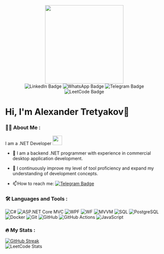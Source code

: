 <div id="header" align="center">
  <img src="https://media.giphy.com/media/v1.Y2lkPTc5MGI3NjExNmhiaDd1cGRzczN1Njd0d2UxdXp2bW5ncjd4Y21nMDZiZHNueGl1aiZlcD12MV9pbnRlcm5hbF9naWZfYnlfaWQmY3Q9Zw/Tz30dcgKE3GCTYpxol/giphy.gif" width="250"/>
</div>
<div id="badges" align="center">
  <a style="text-decoration:none" href="https://www.linkedin.com/in/alexandr-tretyakov-b672b4263">
    <img src="https://img.shields.io/badge/LinkedIn-0072b1?style=for-the-badge&logo=linkedin&logoColor=white" alt="LinkedIn Badge"/>
  </a>
  <a style="text-decoration:none" href="https://wa.me/79960509133">
    <img src="https://img.shields.io/badge/WhatsApp-128C7E?style=for-the-badge&logo=whatsapp&logoColor=white" alt="WhatsApp Badge"/>
  </a>
  <a style="text-decoration:none" href="https://t.me/Sanier">
    <img src="https://img.shields.io/badge/Telegram-0088cc?style=for-the-badge&logo=telegram&logoColor=white" alt="Telegram Badge"/>
  </a>
  <a style="text-decoration:none" href="https://leetcode.com/Sanier/">
    <img src="https://img.shields.io/badge/Leetcode-gray?style=for-the-badge&logo=leetcode&logoColor=white" alt="LeetCode Badge"/>
  </a>
</div>

<div id="counter" align="center">
  <img src="https://komarev.com/ghpvc/?username=Sanier&style=flat-square&color=blue" alt=""/>
</div>
<h1>
  Hi, I'm Alexander Tretyakov👋
</h1>

### :man_technologist: About Me :
I am a .NET Developer <img src="https://media.giphy.com/media/WUlplcMpOCEmTGBtBW/giphy.gif" width="30">

- :telescope: I am a backend .NET programmer with experience in commercial desktop application development.

- :seedling: I continuously improve my level of tool proficiency and expand my understanding of development concepts.

- :mailbox:How to reach me: [![Telegram Badge](https://img.shields.io/badge/Sanier-blue?style=flat&logo=Telegram&logoColor=white)](https://t.me/Sanier)

### :hammer_and_wrench: Languages and Tools :

![C#](https://img.shields.io/badge/C%23-6572a1?style=for-the-badge)
![ASP.NET Core MVC](https://img.shields.io/badge/ASP.NET%20Core%20MVC-6DB33F?style=for-the-badge)
![WPF](https://img.shields.io/badge/WPF-2DBF3F?style=for-the-badge)
![WF](https://img.shields.io/badge/WF-2DBF3F?style=for-the-badge)
![MVVM](https://img.shields.io/badge/MVVM-2FF2FF?style=for-the-badge)
![SQL](https://img.shields.io/badge/sql-4479A1?style=for-the-badge)
![PostgreSQL](https://img.shields.io/badge/postgresql-4169E1?style=for-the-badge&logo=postgresql&logoColor=white)
![Docker](https://img.shields.io/badge/docker-2496ED?style=for-the-badge&logo=docker&logoColor=white)
![Git](https://img.shields.io/badge/git-F05032?style=for-the-badge&logo=git&logoColor=white)
![GitHub](https://img.shields.io/badge/github-181717?style=for-the-badge&logo=github&logoColor=white)
![GitHub Actions](https://img.shields.io/badge/actions-2088FF?style=for-the-badge&logo=github-actions&logoColor=white&label=github&labelColor=2088FF&color=DBEEFF)
![JavaScript](https://img.shields.io/badge/JavaScript-F7DF1E?style=for-the-badge&logo=javascript&logoColor=black)

### :fire: My Stats :

[![GitHub Streak](https://github-readme-streak-stats.herokuapp.com?user=Sanier&mode=weekly)](https://git.io/streak-stats)
<br>
![LeetCode Stats](https://leetcard.jacoblin.cool/Sanier?theme=light&font=Baloo%20Chettan%202&ext=activity)
